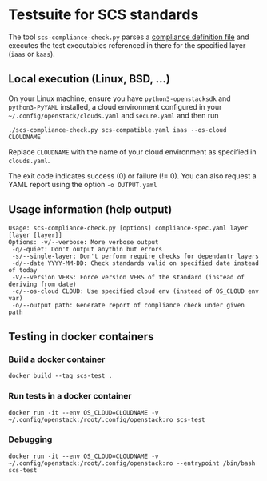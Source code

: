 # Testsuite for SCS standards

The tool `scs-compliance-check.py` parses a 
[compliance definition file](https://github.com/SovereignCloudStack/standards/pull/214#issuecomment-1429883879)
and executes the test executables referenced in there for
the specified layer (`iaas` or `kaas`).

## Local execution (Linux, BSD, ...)

On your Linux machine, ensure you have `python3-openstacksdk` and
`python3-PyYAML` installed, a cloud environment configured in your
`~/.config/openstack/clouds.yaml` and `secure.yaml` and then run
```shell
./scs-compliance-check.py scs-compatible.yaml iaas --os-cloud CLOUDNAME
```
Replace `CLOUDNAME` with the name of your cloud environment as
specified in `clouds.yaml`.

The exit code indicates success (0) or failure (!= 0).
You can also request a YAML report using the option `-o OUTPUT.yaml`

## Usage information (help output)
```text
Usage: scs-compliance-check.py [options] compliance-spec.yaml layer [layer [layer]]
Options: -v/--verbose: More verbose output
 -q/-quiet: Don't output anythin but errors
 -s/--single-layer: Don't perform require checks for dependantr layers
 -d/--date YYYY-MM-DD: Check standards valid on specified date instead of today
 -V/--version VERS: Force version VERS of the standard (instead of deriving from date)
 -c/--os-cloud CLOUD: Use specified cloud env (instead of OS_CLOUD env var)
 -o/--output path: Generate report of compliance check under given path
```

## Testing in docker containers
### Build a docker container
```shell
docker build --tag scs-test .
```

### Run tests in a docker container
```shell
docker run -it --env OS_CLOUD=CLOUDNAME -v ~/.config/openstack:/root/.config/openstack:ro scs-test
```

### Debugging
```shell
docker run -it --env OS_CLOUD=CLOUDNAME -v ~/.config/openstack:/root/.config/openstack:ro --entrypoint /bin/bash scs-test
```
